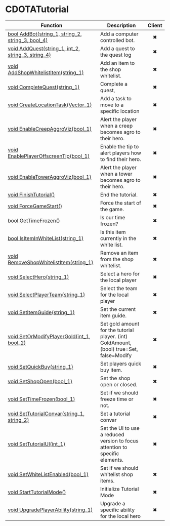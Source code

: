 # CDOTATutorial
Function|Description|Client
--|--|:--:
[bool AddBot(string_1, string_2, string_3, bool_4)](AddBot)|Add a computer controlled bot.|✖
[void AddQuest(string_1, int_2, string_3, string_4)](AddQuest)|Add a quest to the quest log|✖
[void AddShopWhitelistItem(string_1)](AddShopWhitelistItem)|Add an item to the shop whitelist.|✖
[void CompleteQuest(string_1)](CompleteQuest)|Complete a quest,|✖
[void CreateLocationTask(Vector_1)](CreateLocationTask)|Add a task to move to a specific location|✖
[void EnableCreepAggroViz(bool_1)](EnableCreepAggroViz)|Alert the player when a creep becomes agro to their hero.|✖
[void EnablePlayerOffscreenTip(bool_1)](EnablePlayerOffscreenTip)|Enable the tip to alert players how to find their hero.|✖
[void EnableTowerAggroViz(bool_1)](EnableTowerAggroViz)|Alert the player when a tower becomes agro to their hero.|✖
[void FinishTutorial()](FinishTutorial)|End the tutorial.|✖
[void ForceGameStart()](ForceGameStart)|Force the start of the game.|✖
[bool GetTimeFrozen()](GetTimeFrozen)|Is our time frozen?|✖
[bool IsItemInWhiteList(string_1)](IsItemInWhiteList)|Is this item currently in the white list.|✖
[void RemoveShopWhitelistItem(string_1)](RemoveShopWhitelistItem)|Remove an item from the shop whitelist.|✖
[void SelectHero(string_1)](SelectHero)|Select a hero for the local player|✖
[void SelectPlayerTeam(string_1)](SelectPlayerTeam)|Select the team for the local player|✖
[void SetItemGuide(string_1)](SetItemGuide)|Set the current item guide.|✖
[void SetOrModifyPlayerGold(int_1, bool_2)](SetOrModifyPlayerGold)|Set gold amount for the tutorial player. (int) GoldAmount, (bool) true=Set, false=Modify|✖
[void SetQuickBuy(string_1)](SetQuickBuy)|Set players quick buy item.|✖
[void SetShopOpen(bool_1)](SetShopOpen)|Set the shop open or closed.|✖
[void SetTimeFrozen(bool_1)](SetTimeFrozen)|Set if we should freeze time or not.|✖
[void SetTutorialConvar(string_1, string_2)](SetTutorialConvar)|Set a tutorial convar|✖
[void SetTutorialUI(int_1)](SetTutorialUI)|Set the UI to use a reduced version to focus attention to specific elements.|✖
[void SetWhiteListEnabled(bool_1)](SetWhiteListEnabled)|Set if we should whitelist shop items.|✖
[void StartTutorialMode()](StartTutorialMode)|Initialize Tutorial Mode|✖
[void UpgradePlayerAbility(string_1)](UpgradePlayerAbility)|Upgrade a specific ability for the local hero|✖
